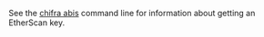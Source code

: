 See the [chifra abis](http://localhost:1313/docs/chifra/accounts/#chifra-abis) command line for information about getting an EtherScan key.
